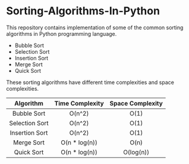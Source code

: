 # Sorting-Algorithms-In-Python

This repository contains implementation of some of the common sorting algorithms in Python programming language.
 - Bubble Sort
 - Selection Sort
 - Insertion Sort
 - Merge Sort
 - Quick Sort

These sorting algorithms have different time complexities and space complexities.

| **Algorithm**      | **Time Complexity**  | **Space Complexity** |
| :----------------: |:--------------------:| :-------------------:|
| Bubble Sort        | O(n^2)               | O(1)                 |
| Selection Sort     | O(n^2)               | O(1)                 |
| Insertion Sort     | O(n^2)               | O(1)                 |
| Merge Sort         | O(n \* log(n))       | O(n)                 |
| Quick Sort         | O(n \* log(n))       | O(log(n))            |
